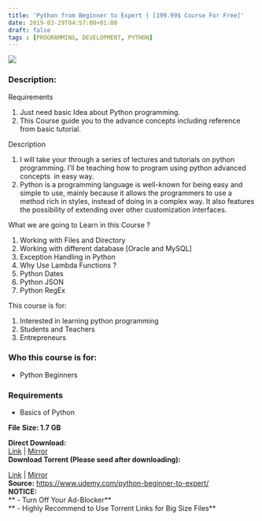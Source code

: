 ```yaml
---
title: 'Python from Beginner to Expert | [199.99$ Course For Free]'
date: 2019-03-29T04:57:00+01:00
draft: false
tags : [PROGRAMMING, DEVELOPMENT, PYTHON]
---
```


[![](https://3.bp.blogspot.com/-ud5acGth95c/XJ2Wgy83q4I/AAAAAAAABGc/CYahfKwqWnIGVatMAFXGcCJLNdj7DGl6wCLcBGAs/s640/Python-from-Beginner-to-Expert.jpg)](https://3.bp.blogspot.com/-ud5acGth95c/XJ2Wgy83q4I/AAAAAAAABGc/CYahfKwqWnIGVatMAFXGcCJLNdj7DGl6wCLcBGAs/s1600/Python-from-Beginner-to-Expert.jpg)

  

### Description:

Requirements  

1.  Just need basic Idea about Python programming.
2.  This Course guide you to the advance concepts including reference from basic tutorial.

Description  

1.  I will take your through a series of lectures and tutorials on python programming. I’ll be teaching how to program using python advanced concepts  in easy way.
2.  Python is a programming language is well-known for being easy and simple to use, mainly because it allows the programmers to use a method rich in styles, instead of doing in a complex way. It also features the possibility of extending over other customization interfaces.

What we are going to Learn in this Course ?  

1.  Working with Files and Directory
2.  Working with different database \[Oracle and MySQL\]
3.  Exception Handling in Python
4.  Why Use Lambda Functions ?
5.  Python Dates
6.  Python JSON
7.  Python RegEx

This course is for:  

1.  Interested in learning python programming
2.  Students and Teachers
3.  Entrepreneurs

### Who this course is for:

*   Python Beginners

### Requirements

*   Basics of Python

**File** **Size: 1.7 GB**

**Direct Download:**  
[Link](https://oko.sh/PythonfromBeginnerlink1) | [Mirror](https://oko.sh/PythonfromBeginnerlink2)  
**Download Torrent (Please seed after downloading):**  

[Link](https://oko.sh/PythonfromBeginnertorrent1) | [Mirror](https://oko.sh/PythonfromBeginnertorrent2)  
**Source:** https://www.udemy.com/python-beginner-to-expert/  
**NOTICE:**  
** - Turn Off Your Ad-Blocker**  
** - Highly Recommend to Use Torrent Links for Big Size Files**